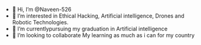 - 👋 Hi, I’m @Naveen-526
- 👀 I’m interested in Ethical Hacking, Artificial intelligence, Drones and Robotic Technologies.
- 🌱 I’m currentlypursuing my graduation in Artificial intelligence
- 💞️ I’m looking to collaborate  My learning as much as i can for my country
